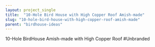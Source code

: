 ```yaml
---
layout: project_single
title:  "10-Hole Bird House with High Copper Roof Amish-made"
slug: "10-hole-bird-house-with-high-copper-roof-amish-made"
parent: "birdhouse-ideas"
---
```

10-Hole BirdHouse Amish-made with High Copper Roof #Unbranded